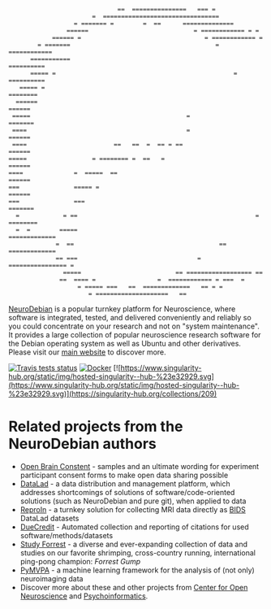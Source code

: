                                   ==  ===============   === =
                           =  ================================
                      = ======= =        =  ==      ==============
                    ======                             = ============ = =
                ====== =                                  = ============ =
            = =======                                        = ============
          ===========                                             ==========
          ===== =                                                 = ==========
       ===== =                                                        ========
      ======                                                            ======
     =====                                           =                  =======
     ====                                            =                    ======
     ====                        ==   ==  =  == = ==                      ======
    =====                  = ======== =  ==   =                            ======
    ====              =  =====  ==                                         ======
    ===               ===== =                                               ======
    ===               ===                                                 =======
      =            = ==                                                 = ========
      =  =        =====                                             =============
                 =  ==                                        ==  =============
                 == ===                                 =   ================ =
                   =====                          == ================== ==
                  ==  ==== =                 =  ============ = ===  =
                       = ===== ===   ==  =============   == = =
                          = ====================   ==

[NeuroDebian](http://neuro.debian.net) is a popular turnkey platform for
Neuroscience, where software is integrated, tested, and delivered
conveniently and reliably so you could concentrate on your research and
not on "system maintenance".  It provides a large collection of popular
neuroscience research software for the Debian operating system as well
as Ubuntu and other derivatives.  Please visit our
[main website](http://neuro.debian.net) to discover more.

[![Travis tests status](https://secure.travis-ci.org/neurodebian/neurodebian.png?branch=master)](https://travis-ci.org/datalad/datalad)
[![Docker](http://dockeri.co/image/_/neurodebian)](https://hub.docker.com/_/neurodebian/)
[![https://www.singularity-hub.org/static/img/hosted-singularity--hub-%23e32929.svg](https://www.singularity-hub.org/static/img/hosted-singularity--hub-%23e32929.svg)](https://singularity-hub.org/collections/209)

# Related projects from the NeuroDebian authors

- [Open Brain Constent](http://open-brain-consent.readthedocs.io) - samples
  and an ultimate wording for experiment participant consent forms to make
  open data sharing possible
- [DataLad](http://datalad.org) - a data distribution and management
  platform, which addresses shortcomings of solutions of software/code-oriented
  solutions (such as NeuroDebian and pure git), when applied to data
- [ReproIn](http://reproin.repronim.org) - a turnkey solution for collecting
  MRI data directly as [BIDS](http://bids.neuroimaging.io) DataLad datasets
- [DueCredit](duecredit.org) - Automated collection and reporting of
  citations for used software/methods/datasets
- [Study Forrest](http://studyforrest.org) -  a diverse and
  ever-expanding collection of data and studies on our favorite shrimping,
  cross-country running, international ping-pong champion: *Forrest Gump*
- [PyMVPA](http://pymvpa.org) - a machine learning framework for the analysis
  of (not only) neuroimaging data
- Discover more about these and other projects from
  [Center for Open Neuroscience](http://centerforopenneuroscience.org) and
  [Psychoinformatics](http://psychoinformatics.de).